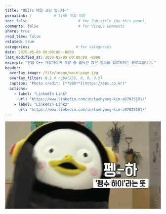 ```yaml
---
title: "8BiTs 매일 코딩 입니다~"
permalink: /          # link 직접 지정
toc: false                       # for Sub-title (On this page)
comments: false                  # for disqus Comments
share: true
read_time: false
related: true
categories:                     # for categories
date: 2020-05-09 00:00:00 -0000
last_modified_at: 2020-05-09 00:00:00 -0000
excerpt: "현업 C++ 개발자이며 개발 중 습득한 많은 정보를 업로드하는 블로그입니다."
header:
  overlay_image: /file/image/main-page.jpg
  overlay_filter: 0.2 # rgba(255, 0, 0, 0.5)
  caption: "Photo credit: [**EBS**](https://ebs.co.kr)"
  actions:
    - label: "LinkedIn Link"
      url: "https://www.linkedin.com/in/taehyung-kim-a97025181/"
    - label: "LinkedIn Link2"
      url: "https://www.linkedin.com/in/taehyung-kim-a97025181/"
---
```


![](/file/image/main-page-play.gif)